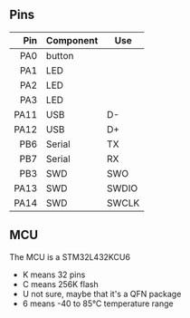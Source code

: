 ## Pins
| Pin | Component | Use |
|--:|---|---|
| PA0 | button |   |
| PA1 | LED |  |
| PA2 | LED |  |
| PA3 | LED |  |
| PA11 | USB | D- |
| PA12 | USB | D+ |
| PB6 | Serial | TX |
| PB7 | Serial | RX |
| PB3 | SWD | SWO |
| PA13 | SWD | SWDIO |
| PA14 | SWD | SWCLK |

## MCU

The MCU is a STM32L432KCU6

- K means 32 pins
- C means 256K flash
- U not sure, maybe that it's a QFN package
- 6 means -40 to 85°C temperature range
